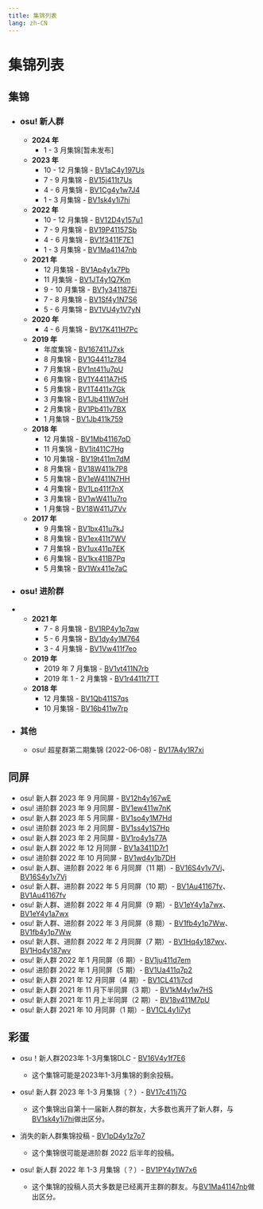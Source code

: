 ```yaml
---
title: 集锦列表
lang: zh-CN
---
```


# 集锦列表

## 集锦

<!-- 新的放上面 -->

- ### osu! 新人群
	- **2024 年**
 		- 1 - 3 月集锦[暂未发布]
	- **2023 年**
		- 10 - 12 月集锦 - [BV1aC4y197Us](https://www.bilibili.com/video/BV1aC4y197Us)
   		- 7 - 9 月集锦 - [BV15j411t7Us](https://www.bilibili.com/video/BV15j411t7Us)
 		- 4 - 6 月集锦 - [BV1Cg4y1w7J4](https://www.bilibili.com/video/BV1Cg4y1w7J4) 	
		- 1 - 3 月集锦 - [BV1sk4y1i7hi](https://www.bilibili.com/video/BV1sk4y1i7hi)	
	- **2022 年**
		- 10 - 12 月集锦 - [BV12D4y157u1](https://www.bilibili.com/video/BV12D4y157u1)
		- 7 - 9 月集锦 - [BV19P41157Sb](https://www.bilibili.com/video/BV19P41157Sb)
		- 4 - 6 月集锦 - [BV1f3411F7E1](https://www.bilibili.com/video/BV1f3411F7E1)
		- 1 - 3 月集锦 - [BV1Ma41147nb](https://www.bilibili.com/video/BV1Ma41147nb)
	- **2021 年**
		- 12 月集锦 - [BV1Ap4y1x7Pb](https://www.bilibili.com/video/BV1Ap4y1x7Pb)
		- 11 月集锦 - [BV1JT4y1Q7Km](https://www.bilibili.com/video/BV1JT4y1Q7Km)
		- 9 - 10 月集锦 -  [BV1y341187Ei](https://www.bilibili.com/video/BV1y341187Ei)
		- 7 - 8 月集锦 -  [BV1Sf4y1N7S6](https://www.bilibili.com/video/BV1Sf4y1N7S6)
		- 5 - 6 月集锦 - [BV1VU4y1V7yN](https://www.bilibili.com/video/BV1VU4y1V7yN)
	- **2020 年**
		- 4 - 6 月集锦 - [BV17K411H7Pc](https://www.bilibili.com/video/BV17K411H7Pc)
	- **2019 年**
		- 年度集锦 - [BV167411J7xk](https://www.bilibili.com/video/BV167411J7xk)
		- 8 月集锦 - [BV1G4411z784](https://www.bilibili.com/video/BV1G4411z784)
		- 7 月集锦 - [BV1nt411u7pU](https://www.bilibili.com/video/BV1nt411u7pU)
		- 6 月集锦 - [BV1Y4411A7H5](https://www.bilibili.com/video/BV1Y4411A7H5)
		- 5 月集锦 - [BV1T4411x7Gk](https://www.bilibili.com/video/BV1T4411x7Gk)
		- 3 月集锦 - [BV1Jb411W7oH](https://www.bilibili.com/video/BV1Jb411W7oH)
		- 2 月集锦 - [BV1Pb411v7BX](https://www.bilibili.com/video/BV1Pb411v7BX)
		- 1 月集锦 - [BV1Jb411k759](https://www.bilibili.com/video/BV1Jb411k759)
	- **2018 年**
		- 12 月集锦 - [BV1Mb41167qD](https://www.bilibili.com/video/BV1Mb41167qD)
		- 11 月集锦 - [BV1it411C7Hg](https://www.bilibili.com/video/BV1it411C7Hg)
		- 10 月集锦 - [BV19t411m7dM](https://www.bilibili.com/video/BV19t411m7dM)
		- 8 月集锦 - [BV18W411k7P8](https://www.bilibili.com/video/BV18W411k7P8)
		- 5 月集锦 - [BV1eW411N7HH](https://www.bilibili.com/video/BV1eW411N7HH)
		- 4 月集锦 - [BV1Lp411f7nX](https://www.bilibili.com/video/BV1Lp411f7nX)
		- 3 月集锦 - [BV1wW411u7ro](https://www.bilibili.com/video/BV1wW411u7ro)
		- 1 月集锦 - [BV18W411J7Vv](https://www.bilibili.com/video/BV18W411J7Vv)
	- **2017 年**
		- 9 月集锦 - [BV1bx411u7kJ](https://www.bilibili.com/video/BV1bx411u7kJ)
		- 8 月集锦 - [BV1ex411t7WV](https://www.bilibili.com/video/BV1ex411t7WV)
		- 7 月集锦 - [BV1ux411p7EK](https://www.bilibili.com/video/BV1ux411p7EK)
		- 6 月集锦 - [BV1kx411B7Pq](https://www.bilibili.com/video/BV1kx411B7Pq)
		- 5 月集锦 - [BV1Wx411e7aC](https://www.bilibili.com/video/BV1Wx411e7aC)
- ### osu! 进阶群
- 	- **2021 年**
		-  7 - 8 月集锦 -  [BV1RP4y1p7qw](https://www.bilibili.com/video/BV1RP4y1p7qw)
		-  5 - 6 月集锦 - [BV1dy4y1M764](https://www.bilibili.com/video/BV1dy4y1M764)
		-  3 - 4 月集锦 - [BV1Vw411f7eo](https://www.bilibili.com/video/BV1Vw411f7eo)
	- **2019 年**
		- 2019 年 7 月集锦 - [BV1vt411N7rb](https://www.bilibili.com/video/BV1vt411N7rb)
		- 2019 年 1 - 2 月集锦 - [BV1r4411t7TT](https://www.bilibili.com/video/BV1r4411t7TT)
	- **2018 年**
		- 12 月集锦 - [BV1Qb411S7qs](https://www.bilibili.com/video/BV1Qb411S7qs)
		- 10 月集锦 - [BV16b411w7rp](https://www.bilibili.com/video/BV16b411w7rp)
- ### 其他
	- osu! 超星群第二期集锦 (2022-06-08) - [BV17A4y1R7xi](https://www.bilibili.com/video/BV17A4y1R7xi)


## 同屏

- osu! 新人群 2023 年 9 月同屏 - [BV12h4y167wE](https://www.bilibili.com/video/BV12h4y167wE)
- osu! 进阶群 2023 年 9 月同屏 - [BV1ew411w7nK](https://www.bilibili.com/video/BV1ew411w7nK)
- osu! 新人群 2023 年 5 月同屏 - [BV1so4y1M7Hd](https://www.bilibili.com/video/BV1so4y1M7Hd)
- osu! 进阶群 2023 年 2 月同屏 - [BV1ss4y1S7Hp](https://www.bilibili.com/video/BV1ss4y1S7Hp)
- osu! 新人群 2023 年 2 月同屏 - [BV1ro4y1s77A](https://www.bilibili.com/video/BV1ro4y1s77A)
- osu! 新人群 2022 年 12 月同屏 - [BV1a3411D7r1](https://www.bilibili.com/video/BV1a3411D7r1)
- osu! 进阶群 2022 年 10 月同屏 - [BV1wd4y1b7DH](https://www.bilibili.com/video/BV1wd4y1b7DH)
- osu! 新人群、进阶群 2022 年 6 月同屏（11 期）- [BV16S4y1v7Vj](https://www.bilibili.com/video/BV16S4y1v7Vj?p=1)、[BV16S4y1v7Vj](https://www.bilibili.com/video/BV16S4y1v7Vj?p=2)
- osu! 新人群、进阶群 2022 年 5 月同屏（10 期）- [BV1Au41167fv](https://www.bilibili.com/video/BV1Au41167fv?p=1)、[BV1Au41167fv](https://www.bilibili.com/video/BV1Au41167fv?p=2)
- osu! 新人群、进阶群 2022 年 4 月同屏（9 期）- [BV1eY4y1a7wx](https://www.bilibili.com/video/BV1eY4y1a7wx?p=1)、[BV1eY4y1a7wx](https://www.bilibili.com/video/BV1eY4y1a7wx?p=2)
- osu! 新人群、进阶群 2022 年 3 月同屏（8 期）- [BV1fb4y1p7Ww](https://www.bilibili.com/video/BV1fb4y1p7Ww?p=1)、[BV1fb4y1p7Ww](https://www.bilibili.com/video/BV1fb4y1p7Ww?p=2)
- osu! 新人群、进阶群 2022 年 2 月同屏（7 期）- [BV1Hq4y187wv](https://www.bilibili.com/video/BV1Hq4y187wv?p=1)、[BV1Hq4y187wv](https://www.bilibili.com/video/BV1Hq4y187wv?p=2)
- osu! 新人群 2022 年 1 月同屏（6 期）- [BV1ju411d7em](https://www.bilibili.com/video/BV1ju411d7em)
- osu! 进阶群 2022 年 1 月同屏（5 期）- [BV1Ua411q7p2](https://www.bilibili.com/video/BV1Ua411q7p2)
- osu! 新人群 2021 年 12 月同屏（4 期）- [BV1CL411j7cd](https://www.bilibili.com/video/BV1CL411j7cd)
- osu! 新人群 2021 年 11 月下半同屏（3 期）- [BV1kM4y1w7HS](https://www.bilibili.com/video/BV1kM4y1w7HS)
- osu! 新人群 2021 年 11 月上半同屏（2 期）- [BV18v411M7pU](https://www.bilibili.com/video/BV18v411M7pU)
- osu! 新人群 2021 年 10 月同屏（1 期）- [BV1CL4y1i7yt](https://www.bilibili.com/video/BV1CL4y1i7yt)

## 彩蛋

- osu！新人群2023年 1-3月集锦DLC - [BV16V4y1f7E6](https://www.bilibili.com/video/BV16V4y1f7E6)
  - 这个集锦可能是2023年1-3月集锦的剩余投稿。	 
- osu! 新人群 2023 年 1-3 月集锦（？）- [BV17c411j7G](https://www.bilibili.com/video/BV17c411j7G5/)
  - 这个集锦出自第十一届新人群的群友，大多数也离开了新人群，与[BV1sk4y1i7hi](https://www.bilibili.com/video/BV1sk4y1i7hi)做出区分。
- 消失的新人群集锦投稿 - [BV1pD4y1z7o7](https://www.bilibili.com/video/BV1pD4y1z7o7)
  - 这个集锦很可能是进阶群 2022 后半年的投稿。

- osu! 新人群 2022 年 1-3 月集锦（？）- [BV1PY4y1W7x6](https://www.bilibili.com/video/BV1PY4y1W7x6)
  - 这个集锦的投稿人员大多数是已经离开主群的群友。与[BV1Ma41147nb](https://www.bilibili.com/video/BV1Ma41147nb)做出区分。

